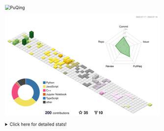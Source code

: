 ![PuQing](https://user-images.githubusercontent.com/27223114/171565019-9a56fae6-b08b-421f-99db-7e830da42371.png)

![](./profile-3d-contrib/profile-season-animate.svg)

<details>
<summary>Click here for detailed stats!</summary>

<!--START_SECTION:waka-->
![Lines of code](https://img.shields.io/badge/From%20Hello%20World%20I%27ve%20Written-704.6%20thousand%20lines%20of%20code-blue)

**🐱 My GitHub Data** 

> 📦 249.4 kB Used in GitHub's Storage 
 > 
> 🏆 83 Contributions in the Year 2023
 > 
> 🚫 Not Opted to Hire
 > 
> 📜 28 Public Repositories 
 > 
> 🔑 27 Private Repositories 
 > 
**I'm an Early 🐤** 

```text
🌞 Morning                288 commits         █████░░░░░░░░░░░░░░░░░░░░   19.37 % 
🌆 Daytime                771 commits         █████████████░░░░░░░░░░░░   51.85 % 
🌃 Evening                176 commits         ███░░░░░░░░░░░░░░░░░░░░░░   11.84 % 
🌙 Night                  252 commits         ████░░░░░░░░░░░░░░░░░░░░░   16.95 % 
```


📊 **This Week I Spent My Time On** 

```text
💬 Programming Languages: 
Markdown                 3 hrs 20 mins       ████████████░░░░░░░░░░░░░   47.81 % 
Jupyter Notebook         1 hr 23 mins        █████░░░░░░░░░░░░░░░░░░░░   19.83 % 
Python                   31 mins             ██░░░░░░░░░░░░░░░░░░░░░░░   07.46 % 
C++                      29 mins             ██░░░░░░░░░░░░░░░░░░░░░░░   07.10 % 
TypeScript               25 mins             ██░░░░░░░░░░░░░░░░░░░░░░░   06.17 % 

🔥 Editors: 
VS Code                  3 hrs 52 mins       ██████████████░░░░░░░░░░░   55.61 % 
Obsidian                 3 hrs 5 mins        ███████████░░░░░░░░░░░░░░   44.39 % 

💻 Operating System: 
Windows                  5 hrs 40 mins       ████████████████████░░░░░   81.20 % 
WSL                      1 hr 18 mins        █████░░░░░░░░░░░░░░░░░░░░   18.80 % 
```


<!--END_SECTION:waka-->
</details>
